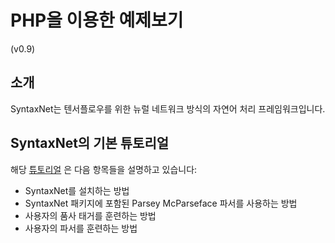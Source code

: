 # PHP을 이용한 예제보기

\(v0.9\)

## 소개

SyntaxNet는 텐서플로우를 위한 뉴럴 네트워크 방식의 자연어 처리 프레임워크입니다.

## SyntaxNet의 기본 튜토리얼

해당 [튜토리얼](https://github.com/tensorflow/models/tree/master/syntaxnet#installation) 은 다음 항목들을 설명하고 있습니다:

* SyntaxNet를 설치하는 방법
* SyntaxNet 패키지에 포함된 Parsey McParseface 파서를 사용하는 방법
* 사용자의 품사 태거를 훈련하는 방법
* 사용자의 파서를 훈련하는 방법

